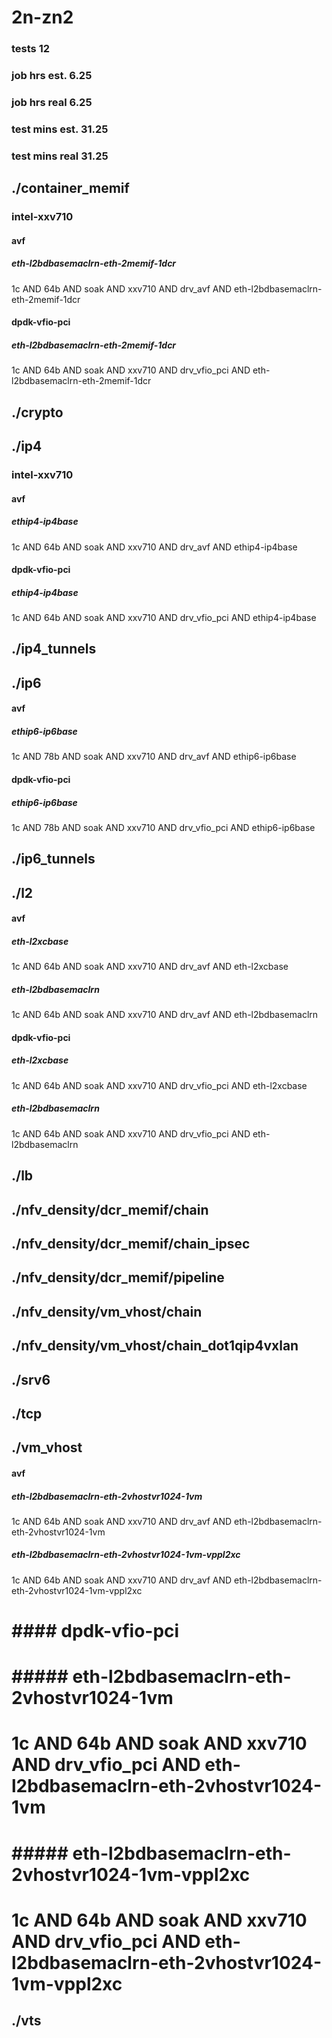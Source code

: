 # 2n-zn2
### tests 12
### job hrs est. 6.25
### job hrs real 6.25
### test mins est. 31.25
### test mins real 31.25
## ./container_memif
### intel-xxv710
#### avf
##### eth-l2bdbasemaclrn-eth-2memif-1dcr
1c AND 64b AND soak AND xxv710 AND drv_avf AND eth-l2bdbasemaclrn-eth-2memif-1dcr
#### dpdk-vfio-pci
##### eth-l2bdbasemaclrn-eth-2memif-1dcr
1c AND 64b AND soak AND xxv710 AND drv_vfio_pci AND eth-l2bdbasemaclrn-eth-2memif-1dcr
## ./crypto
## ./ip4
### intel-xxv710
#### avf
##### ethip4-ip4base
1c AND 64b AND soak AND xxv710 AND drv_avf AND ethip4-ip4base
#### dpdk-vfio-pci
##### ethip4-ip4base
1c AND 64b AND soak AND xxv710 AND drv_vfio_pci AND ethip4-ip4base
## ./ip4_tunnels
## ./ip6
#### avf
##### ethip6-ip6base
1c AND 78b AND soak AND xxv710 AND drv_avf AND ethip6-ip6base
#### dpdk-vfio-pci
##### ethip6-ip6base
1c AND 78b AND soak AND xxv710 AND drv_vfio_pci AND ethip6-ip6base
## ./ip6_tunnels
## ./l2
#### avf
##### eth-l2xcbase
1c AND 64b AND soak AND xxv710 AND drv_avf AND eth-l2xcbase
##### eth-l2bdbasemaclrn
1c AND 64b AND soak AND xxv710 AND drv_avf AND eth-l2bdbasemaclrn
#### dpdk-vfio-pci
##### eth-l2xcbase
1c AND 64b AND soak AND xxv710 AND drv_vfio_pci AND eth-l2xcbase
##### eth-l2bdbasemaclrn
1c AND 64b AND soak AND xxv710 AND drv_vfio_pci AND eth-l2bdbasemaclrn
## ./lb
## ./nfv_density/dcr_memif/chain
## ./nfv_density/dcr_memif/chain_ipsec
## ./nfv_density/dcr_memif/pipeline
## ./nfv_density/vm_vhost/chain
## ./nfv_density/vm_vhost/chain_dot1qip4vxlan
## ./srv6
## ./tcp
## ./vm_vhost
#### avf
##### eth-l2bdbasemaclrn-eth-2vhostvr1024-1vm
1c AND 64b AND soak AND xxv710 AND drv_avf AND eth-l2bdbasemaclrn-eth-2vhostvr1024-1vm
##### eth-l2bdbasemaclrn-eth-2vhostvr1024-1vm-vppl2xc
1c AND 64b AND soak AND xxv710 AND drv_avf AND eth-l2bdbasemaclrn-eth-2vhostvr1024-1vm-vppl2xc
# #### dpdk-vfio-pci
# ##### eth-l2bdbasemaclrn-eth-2vhostvr1024-1vm
# 1c AND 64b AND soak AND xxv710 AND drv_vfio_pci AND eth-l2bdbasemaclrn-eth-2vhostvr1024-1vm
# ##### eth-l2bdbasemaclrn-eth-2vhostvr1024-1vm-vppl2xc
# 1c AND 64b AND soak AND xxv710 AND drv_vfio_pci AND eth-l2bdbasemaclrn-eth-2vhostvr1024-1vm-vppl2xc
## ./vts
